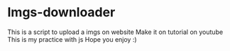 # Imgs-downloader
This is a script to upload a imgs on website
Make it on tutorial on youtube
This is my practice with js
Hope you enjoy :)